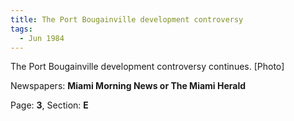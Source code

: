 ```yaml
---  
title: The Port Bougainville development controversy  
tags:  
  - Jun 1984  
---  
```

  
The Port Bougainville development controversy continues. [Photo]  
  
Newspapers: **Miami Morning News or The Miami Herald**  
  
Page: **3**, Section: **E** 
